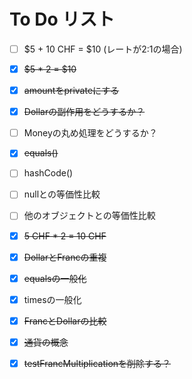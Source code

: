 # To Do リスト

- [ ] $5 + 10 CHF = $10 (レートが2:1の場合)
- [x] ~~$5 * 2 = $10~~
- [x] ~~amountをprivateにする~~
- [x] ~~Dollarの副作用をどうするか？~~
- [ ] Moneyの丸め処理をどうするか？
- [x] ~~equals()~~
- [ ] hashCode()
- [ ] nullとの等価性比較
- [ ] 他のオブジェクトとの等価性比較
- [x] ~~5 CHF * 2 = 10 CHF~~
- [x] ~~DollarとFrancの重複~~
- [x] ~~equalsの一般化~~
- [x] timesの一般化
- [x] ~~FrancとDollarの比較~~
- [x] ~~通貨の概念~~
- [x] ~~testFrancMultiplicationを削除する？~~

